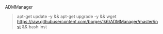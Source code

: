 ADMManager
> apt-get update -y && apt-get upgrade -y && wget https://raw.githubusercontent.com/borges1k6/ADMManager/master/inst && bash inst
